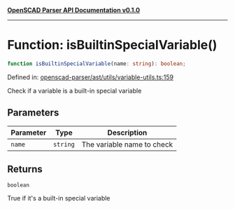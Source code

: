 [**OpenSCAD Parser API Documentation v0.1.0**](../README.md)

***

# Function: isBuiltinSpecialVariable()

```ts
function isBuiltinSpecialVariable(name: string): boolean;
```

Defined in: [openscad-parser/ast/utils/variable-utils.ts:159](https://github.com/holistic-stack/openscad-tree-sitter/blob/57470856b239e8ae819e2b2fa40ff65d8c04912f/packages/openscad-parser/src/lib/openscad-parser/ast/utils/variable-utils.ts#L159)

Check if a variable is a built-in special variable

## Parameters

| Parameter | Type | Description |
| ------ | ------ | ------ |
| `name` | `string` | The variable name to check |

## Returns

`boolean`

True if it's a built-in special variable
